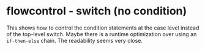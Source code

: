 # flowcontrol - switch (no condition)

This shows how to control the condition statements at the case level instead of the top-level switch. Maybe there is a runtime optimization over using an `if-then-else` chain. The readability seems very close.
